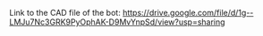Link to the CAD file of the bot: https://drive.google.com/file/d/1g--LMJu7Nc3GRK9PyOphAK-D9MvYnpSd/view?usp=sharing

